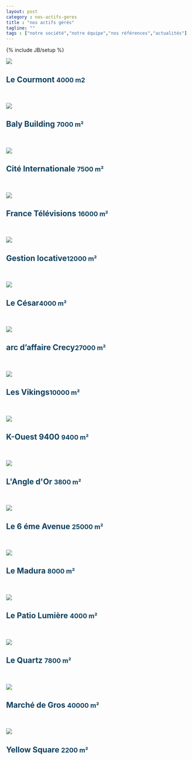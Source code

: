```yaml
---
layout: post
category : nos-actifs-geres
title : "nos actifs gérés"
tagline: ""
tags : ["notre société","notre équipe","nos références","actualités"]
---
```

{% include JB/setup %}
<div class="row" style="color:#0d405e;">

<div class="col-md-6 col-lg-4">
<img src="{{ ASSET_PATH }}/actifs/courmont.png" class="img-responsive">
<h2>Le Courmont <small>4000 m2</small></h2>
<br><br>
</div>

<div class="col-md-6 col-lg-4">
<img src="{{ ASSET_PATH }}/actifs/001.jpg" class="img-responsive">
<h2>Baly Building <small>7000 m²</small></h2>
<br><br>
</div>

<div class="col-md-6 col-lg-4">
<img src="{{ ASSET_PATH }}/actifs/003.jpg" class="img-responsive">
<h2>Cité Internationale <small>7500 m²</small></h2>
<br><br>
</div>


<div class="col-md-6 col-lg-4">
<img src="{{ ASSET_PATH }}/actifs/005.jpg" class="img-responsive">
<h2>France Télévisions <small>16000 m²</small></h2>
<br><br>
</div>

<div class="col-md-6 col-lg-4">
<img src="{{ ASSET_PATH }}/actifs/partdieu.png" class="img-responsive">
<h2>Gestion locative<small>12000 m²</small></h2>
<br><br>
</div>

<div class="col-md-6 col-lg-4">
<img src="{{ ASSET_PATH }}/actifs/cesar.png" class="img-responsive">
<h2>Le César<small>4000 m²</small></h2>
<br><br>
</div>

<div class="col-md-6 col-lg-4">
<img src="{{ ASSET_PATH }}/actifs/parc.jpg" class="img-responsive">
<h2> arc d’affaire Crecy<small>27000 m²</small></h2>
<br><br>
</div>

<div class="col-md-6 col-lg-4">
<img src="{{ ASSET_PATH }}/actifs/vikings.jpg" class="img-responsive">
<h2>Les Vikings<small>10000 m²</small></h2>
<br><br>
</div>


<div class="col-md-6 col-lg-4">
<img src="{{ ASSET_PATH }}/actifs/006.jpg" class="img-responsive">
<h2>K-Ouest 9400 <small>9400 m²</small></h2>
<br><br>
</div>

<div class="col-md-6 col-lg-4">
<img src="{{ ASSET_PATH }}/actifs/007.jpg" class="img-responsive">
<h2>L'Angle d'Or <small>3800 m²</small></h2>
<br><br>
</div>

<div class="col-md-6 col-lg-4">
<img src="{{ ASSET_PATH }}/actifs/008.jpg" class="img-responsive">
<h2>Le 6 éme Avenue <small>25000 m²</small></h2>
<br><br>
</div>

<div class="col-md-6 col-lg-4">
<img src="{{ ASSET_PATH }}/actifs/009.jpg" class="img-responsive">
<h2>Le Madura <small>8000 m²</small></h2>
<br><br>
</div>

<div class="col-md-6 col-lg-4">
<img src="{{ ASSET_PATH }}/actifs/010.jpg" class="img-responsive">
<h2>Le Patio Lumière <small>4000 m²</small></h2>
<br><br>
</div>

<div class="col-md-6 col-lg-4">
<img src="{{ ASSET_PATH }}/actifs/011.jpg" class="img-responsive">
<h2>Le Quartz <small>7800 m²</small></h2>
<br><br>
</div>

<div class="col-md-6 col-lg-4">
<img src="{{ ASSET_PATH }}/actifs/012.jpg" class="img-responsive">
<h2>Marché de Gros <small>40000 m²</small></h2>
<br><br>
</div>


<div class="col-md-6 col-lg-4">
<img src="{{ ASSET_PATH }}/actifs/014.jpg" class="img-responsive">
<h2>Yellow Square <small>2200 m²</small></h2>
<br><br>
</div>

</div>
